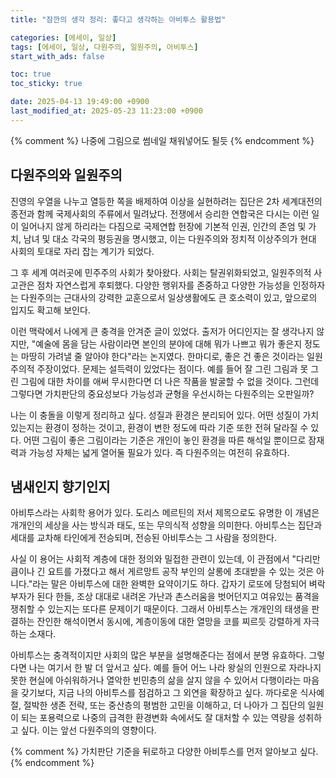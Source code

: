 ```yaml
---
title: "잠깐의 생각 정리: 좋다고 생각하는 아비투스 활용법"

categories: [에세이, 일상]
tags: [에세이, 일상, 다원주의, 일원주의, 아비투스]
start_with_ads: false

toc: true
toc_sticky: true

date: 2025-04-13 19:49:00 +0900
last_modified_at: 2025-05-23 11:23:00 +0900
---
```


{% comment %}
나중에 그림으로 썸네일 채워넣어도 될듯
{% endcomment %}

## **다원주의와 일원주의**

진영의 우열을 나누고 열등한 쪽을 배제하여 이상을 실현하려는 집단은 2차 세계대전의 종전과 함께 국제사회의 주류에서 밀려났다. 전쟁에서 승리한 연합국은 다시는 이런 일이 일어나지 않게 하리라는 다짐으로 국제연합 헌장에 기본적 인권, 인간의 존엄 및 가치, 남녀 및 대소 각국의 평등권을 명시했고, 이는 다원주의와 정치적 이상주의가 현대 사회의 토대로 자리 잡는 계기가 되었다.

그 후 세계 여러곳에 민주주의 사회가 찾아왔다. 사회는 탈권위화되었고, 일원주의적 사고관은 점차 자연스럽게 후퇴했다. 다양한 행위자를 존중하고 다양한 가능성을 인정하자는 다원주의는 근대사의 강력한 교훈으로서 일상생활에도 큰 호소력이 있고, 앞으로의 입지도 확고해 보인다.

이런 맥락에서 나에게 큰 충격을 안겨준 글이 있었다. 출저가 어디인지는 잘 생각나지 않지만, "예술에 몸을 담는 사람이라면 본인의 분야에 대해 뭐가 나쁘고 뭐가 좋은지 정도는 마땅히 가려낼 줄 알아야 한다"라는 논지였다. 한마디로, 좋은 건 좋은 것이라는 일원주의적 주장이었다. 문제는 설득력이 있었다는 점이다. 예를 들어 잘 그린 그림과 못 그린 그림에 대한 차이를 애써 무시한다면 더 나은 작품을 발굴할 수 없을 것이다. 그런데 그렇다면 가치판단의 중요성보다 가능성과 균형을 우선시하는 다원주의는 오판일까?

나는 이 충돌을 이렇게 정리하고 싶다. 성질과 환경은 분리되어 있다. 어떤 성질이 가치있는지는 환경이 정하는 것이고, 환경이 변한 정도에 따라 기준 또한 전혀 달라질 수 있다. 어떤 그림이 좋은 그림이라는 기준은 개인이 놓인 환경을 따른 해석일 뿐이므로 잠재력과 가능성 자체는 넓게 열어둘 필요가 있다. 즉 다원주의는 여전히 유효하다.

## **냄새인지 향기인지**

아비투스라는 사회학 용어가 있다. 도리스 메르틴의 저서 제목으로도 유명한 이 개념은 개개인의 세상을 사는 방식과 태도, 또는 무의식적 성향을 의미한다. 아비투스는 집단과 세대를 교차해 타인에게 전승되며, 전승된 아비투스는 그 사람을 정의한다.

사실 이 용어는 사회적 계층에 대한 정의와 밀접한 관련이 있는데, 이 관점에서 "다리만큼이나 긴 요트를 가졌다고 해서 게르망트 공작 부인의 살롱에 초대받을 수 있는 것은 아니다."라는 말은 아비투스에 대한 완벽한 요약이기도 하다. 갑자기 로또에 당첨되어 벼락부자가 된다 한들, 조상 대대로 내려온 가난과 촌스러움을 벗어던지고 여유있는 품격을 쟁취할 수 있는지는 또다른 문제이기 때문이다. 그래서 아비투스는 개개인의 태생을 판결하는 잔인한 해석이면서 동시에, 계층이동에 대한 열망을 코를 찌르듯 강렬하게 자극하는 소재다.

아비투스는 충격적이지만 사회의 많은 부분을 설명해준다는 점에서 분명 유효하다. 그렇다면 나는 여기서 한 발 더 앞서고 싶다. 예를 들어 어느 나라 왕실의 인원으로 자라나지 못한 현실에 아쉬워하거나 열악한 빈민층의 삶을 살지 않을 수 있어서 다행이라는 마음을 갖기보다, 지금 나의 아비투스를 점검하고 그 외연을 확장하고 싶다. 까다로운 식사예절, 절박한 생존 전략, 또는 중산층의 평범한 고민을 이해하고, 더 나아가 그 집단의 일원이 되는 포용력으로 나중의 급격한 환경변화 속에서도 잘 대처할 수 있는 역량을 성취하고 싶다. 이는 앞선 다원주의의 영향이다.

{% comment %}
가치판단 기준을 뒤로하고 다양한 아비투스를 먼저 알아보고 싶다.
{% endcomment %}
